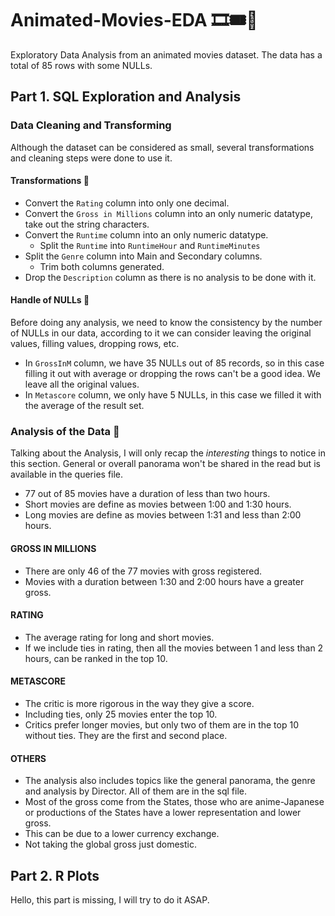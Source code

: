# Animated-Movies-EDA 🎞🎟🎫
Exploratory Data Analysis from an animated movies dataset. The data has a total of 85 rows with some NULLs.

## Part 1. SQL Exploration and Analysis
### Data Cleaning and Transforming
Although the dataset can be considered as small, several transformations and cleaning steps were done to use it.
#### Transformations 🚧
- Convert the `Rating` column into only one decimal.
- Convert the `Gross in Millions` column into an only numeric datatype, take out the string characters.
- Convert the `Runtime` column into an only numeric datatype.
  - Split the `Runtime` into `RuntimeHour` and `RuntimeMinutes`
- Split the `Genre` column into Main and Secondary columns.
  - Trim both columns generated.
- Drop the `Description` column as there is no analysis to be done with it.

#### Handle of NULLs 🧼
Before doing any analysis, we need to know the consistency by the number of NULLs in our data, according to it we can consider leaving the original values, filling values, dropping rows, etc.
- In `GrossInM` column, we have 35 NULLs out of 85 records, so in this case filling it out with average or dropping the rows can't be a good idea. We leave all the original values.
- In `Metascore` column, we only have 5 NULLs, in this case we filled it with the average of the result set.

### Analysis of the Data 🧐
Talking about the Analysis, I will only recap the *interesting* things to notice in this section. General or overall panorama won't be shared in the read but is available in the queries file.
- 77 out of 85 movies have a duration of less than two hours.
- Short movies are define as movies between 1:00 and 1:30 hours.
- Long movies are define as movies between 1:31 and less than 2:00 hours.

#### GROSS IN MILLIONS
- There are only 46 of the 77 movies with gross registered.
- Movies with a duration between 1:30 and 2:00 hours have a greater gross.

#### RATING
- The average rating for long and short movies.
- If we include ties in rating, then all the movies between 1 and less than 2 hours, can be ranked in the top 10.

#### METASCORE
- The critic is more rigorous in the way they give a score.
- Including ties, only 25 movies enter the top 10.
 - Critics prefer longer movies, but only two of them are in the top 10 without ties. They are the first and second place.
 
#### OTHERS
- The analysis also includes topics like the general panorama, the genre and analysis by Director. All of them are in the sql file.
- Most of the gross come from the States, those who are anime-Japanese or productions of the States have a lower representation and lower gross.
 - This can be due to a lower currency exchange.
 - Not taking the global gross just domestic.
 
## Part 2. R Plots
Hello, this part is missing, I will try to do it ASAP.
<!-- `-->

